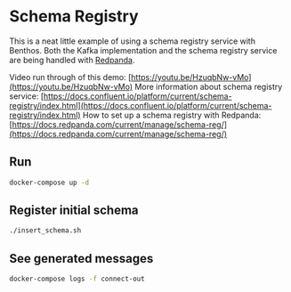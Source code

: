 Schema Registry
===============

This is a neat little example of using a schema registry service with Benthos. Both the Kafka implementation and the schema registry service are being handled with [Redpanda](https://redpanda.com/).

Video run through of this demo: [https://youtu.be/HzuqbNw-vMo](https://youtu.be/HzuqbNw-vMo)
More information about schema registry service: [https://docs.confluent.io/platform/current/schema-registry/index.html](https://docs.confluent.io/platform/current/schema-registry/index.html)
How to set up a schema registry with Redpanda: [https://docs.redpanda.com/current/manage/schema-reg/](https://docs.redpanda.com/current/manage/schema-reg/)

## Run

```sh
docker-compose up -d
```

## Register initial schema

```sh
./insert_schema.sh
```

## See generated messages

```sh
docker-compose logs -f connect-out
```
